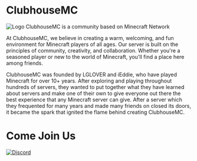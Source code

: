 # ClubhouseMC 
![Logo](https://github.com/user-attachments/assets/e32f2df0-471b-4a84-ad33-77c8ef95c2f5)
ClubhouseMC is a community based on Minecraft Network

At ClubhouseMC, we believe in creating a warm, welcoming, and fun environment for Minecraft  players of all ages. Our server is built on the principles of community, creativity, and collaboration. Whether you're a seasoned player or new to the world of Minecraft, you'll find a place here among friends. 

ClubhouseMC was founded by LGLOVER and iEddie, who have played Minecraft for over 10+ years. After exploring and playing throughout hundreds of servers, they wanted to put together what they have learned about servers and make one of their own to give everyone out there the best experience that any Minecraft server can give. After a server which they frequented for many years and made many friends on closed its doors, it became the spark that ignited the flame behind creating ClubhouseMC.




# Come Join Us

[![Discord](https://img.shields.io/discord/579117776392945675?color=98ff98&label=Discord&logo=Discord&logoColor=ffffff&style=for-the-badge&link=discord.clubhousemc.com)](http://discord.gg/axQy8tG)
